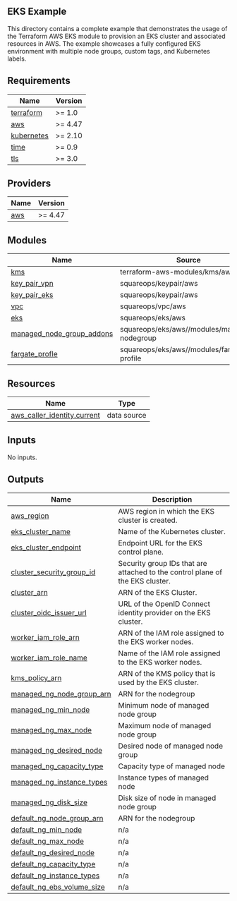 ## EKS Example

This directory contains a complete example that demonstrates the usage of the Terraform AWS EKS module to provision an EKS cluster and associated resources in AWS. The example showcases a fully configured EKS environment with multiple node groups, custom tags, and Kubernetes labels.
<!-- BEGINNING OF PRE-COMMIT-TERRAFORM DOCS HOOK -->
## Requirements

| Name | Version |
|------|---------|
| <a name="requirement_terraform"></a> [terraform](#requirement\_terraform) | >= 1.0 |
| <a name="requirement_aws"></a> [aws](#requirement\_aws) | >= 4.47 |
| <a name="requirement_kubernetes"></a> [kubernetes](#requirement\_kubernetes) | >= 2.10 |
| <a name="requirement_time"></a> [time](#requirement\_time) | >= 0.9 |
| <a name="requirement_tls"></a> [tls](#requirement\_tls) | >= 3.0 |

## Providers

| Name | Version |
|------|---------|
| <a name="provider_aws"></a> [aws](#provider\_aws) | >= 4.47 |

## Modules

| Name | Source | Version |
|------|--------|---------|
| <a name="module_kms"></a> [kms](#module\_kms) | terraform-aws-modules/kms/aws | n/a |
| <a name="module_key_pair_vpn"></a> [key\_pair\_vpn](#module\_key\_pair\_vpn) | squareops/keypair/aws | n/a |
| <a name="module_key_pair_eks"></a> [key\_pair\_eks](#module\_key\_pair\_eks) | squareops/keypair/aws | n/a |
| <a name="module_vpc"></a> [vpc](#module\_vpc) | squareops/vpc/aws | n/a |
| <a name="module_eks"></a> [eks](#module\_eks) | squareops/eks/aws | n/a |
| <a name="module_managed_node_group_addons"></a> [managed\_node\_group\_addons](#module\_managed\_node\_group\_addons) | squareops/eks/aws//modules/managed-nodegroup | n/a |
| <a name="module_fargate_profle"></a> [fargate\_profle](#module\_fargate\_profle) | squareops/eks/aws//modules/fargate-profile | n/a |

## Resources

| Name | Type |
|------|------|
| [aws_caller_identity.current](https://registry.terraform.io/providers/hashicorp/aws/latest/docs/data-sources/caller_identity) | data source |

## Inputs

No inputs.

## Outputs

| Name | Description |
|------|-------------|
| <a name="output_aws_region"></a> [aws\_region](#output\_aws\_region) | AWS region in which the EKS cluster is created. |
| <a name="output_eks_cluster_name"></a> [eks\_cluster\_name](#output\_eks\_cluster\_name) | Name of the Kubernetes cluster. |
| <a name="output_eks_cluster_endpoint"></a> [eks\_cluster\_endpoint](#output\_eks\_cluster\_endpoint) | Endpoint URL for the EKS control plane. |
| <a name="output_cluster_security_group_id"></a> [cluster\_security\_group\_id](#output\_cluster\_security\_group\_id) | Security group IDs that are attached to the control plane of the EKS cluster. |
| <a name="output_cluster_arn"></a> [cluster\_arn](#output\_cluster\_arn) | ARN of the EKS Cluster. |
| <a name="output_cluster_oidc_issuer_url"></a> [cluster\_oidc\_issuer\_url](#output\_cluster\_oidc\_issuer\_url) | URL of the OpenID Connect identity provider on the EKS cluster. |
| <a name="output_worker_iam_role_arn"></a> [worker\_iam\_role\_arn](#output\_worker\_iam\_role\_arn) | ARN of the IAM role assigned to the EKS worker nodes. |
| <a name="output_worker_iam_role_name"></a> [worker\_iam\_role\_name](#output\_worker\_iam\_role\_name) | Name of the IAM role assigned to the EKS worker nodes. |
| <a name="output_kms_policy_arn"></a> [kms\_policy\_arn](#output\_kms\_policy\_arn) | ARN of the KMS policy that is used by the EKS cluster. |
| <a name="output_managed_ng_node_group_arn"></a> [managed\_ng\_node\_group\_arn](#output\_managed\_ng\_node\_group\_arn) | ARN for the nodegroup |
| <a name="output_managed_ng_min_node"></a> [managed\_ng\_min\_node](#output\_managed\_ng\_min\_node) | Minimum node of managed node group |
| <a name="output_managed_ng_max_node"></a> [managed\_ng\_max\_node](#output\_managed\_ng\_max\_node) | Maximum node of managed node group |
| <a name="output_managed_ng_desired_node"></a> [managed\_ng\_desired\_node](#output\_managed\_ng\_desired\_node) | Desired node of managed node group |
| <a name="output_managed_ng_capacity_type"></a> [managed\_ng\_capacity\_type](#output\_managed\_ng\_capacity\_type) | Capacity type of managed node |
| <a name="output_managed_ng_instance_types"></a> [managed\_ng\_instance\_types](#output\_managed\_ng\_instance\_types) | Instance types of managed node |
| <a name="output_managed_ng_disk_size"></a> [managed\_ng\_disk\_size](#output\_managed\_ng\_disk\_size) | Disk size of node in managed node group |
| <a name="output_default_ng_node_group_arn"></a> [default\_ng\_node\_group\_arn](#output\_default\_ng\_node\_group\_arn) | ARN for the nodegroup |
| <a name="output_default_ng_min_node"></a> [default\_ng\_min\_node](#output\_default\_ng\_min\_node) | n/a |
| <a name="output_default_ng_max_node"></a> [default\_ng\_max\_node](#output\_default\_ng\_max\_node) | n/a |
| <a name="output_default_ng_desired_node"></a> [default\_ng\_desired\_node](#output\_default\_ng\_desired\_node) | n/a |
| <a name="output_default_ng_capacity_type"></a> [default\_ng\_capacity\_type](#output\_default\_ng\_capacity\_type) | n/a |
| <a name="output_default_ng_instance_types"></a> [default\_ng\_instance\_types](#output\_default\_ng\_instance\_types) | n/a |
| <a name="output_default_ng_ebs_volume_size"></a> [default\_ng\_ebs\_volume\_size](#output\_default\_ng\_ebs\_volume\_size) | n/a |
<!-- END OF PRE-COMMIT-TERRAFORM DOCS HOOK -->

